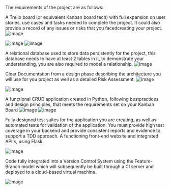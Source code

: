 The requirements of the project are as follows:

A Trello board (or equivalent Kanban board tech) with full expansion on user stories, use cases and tasks needed to complete the project.
It could also provide a record of any issues or risks that you facedcreating your project.
![image](https://user-images.githubusercontent.com/107952180/182995205-2c898f5a-0282-4e5b-afbe-3e1750c7028c.png)

![image](https://user-images.githubusercontent.com/107952180/182996402-468b04d5-5fed-425d-b8cb-fd206d342590.png)
![image](https://user-images.githubusercontent.com/107952180/183040888-ca93173c-bfe1-4176-998f-fc695e391382.png)


A relational database used to store data persistently for the project, this database needs to have at least 2 tables in it, to
demonstrate your understanding, you are also required to model a relationship.
![image](https://user-images.githubusercontent.com/107952180/183047000-3202e2df-23a4-4a0b-a2d8-78477df514f2.png)


Clear Documentation from a design phase describing the architecture you will use for you project as well as a detailed Risk Assessment.
![image](https://user-images.githubusercontent.com/107952180/183049335-d4eea15f-dd0b-44ea-9a12-17a1c17698d0.png)


![image](https://user-images.githubusercontent.com/107952180/183045792-30a1663b-7fd1-412e-9762-144fec916758.png)

A functional CRUD application created in Python, following bestpractices and design principles, that meets the requirements set on your Kanban Board
![image](https://user-images.githubusercontent.com/107952180/182995676-ed745b81-d128-4ff9-9337-16c6d13f7e8c.png)
![image](https://user-images.githubusercontent.com/107952180/182995720-d80ae6c7-e66d-464f-acf2-184ed175df21.png)


Fully designed test suites for the application you are creating, as well as automated tests for validation of the application. You must provide high test coverage in your backend and provide consistent reports and evidence to support a TDD approach.
A functioning front-end website and integrated API's, using Flask.


![image](https://user-images.githubusercontent.com/107952180/183050637-f80a7bdf-7fe6-4550-833b-36c27981d143.png)


Code fully integrated into a Version Control System using the Feature-Branch model which will subsequently be built through a CI server and deployed to a cloud-based virtual machine.

![image](https://user-images.githubusercontent.com/107952180/182995778-08b66df0-b808-4939-bfe3-44736aa25bcb.png)

